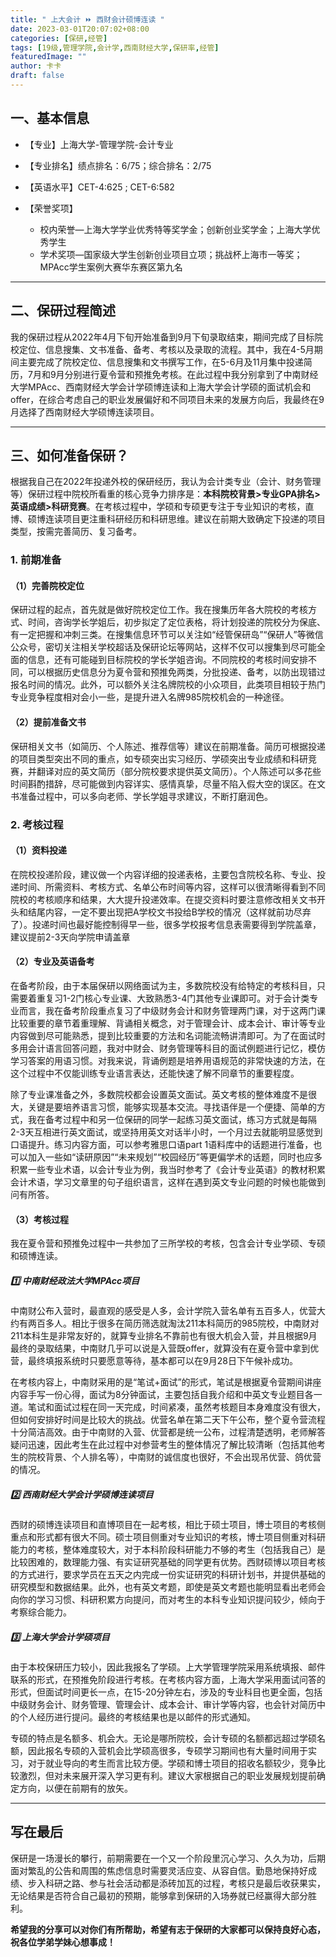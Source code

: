 ```yaml
---
title: " 上大会计 ⏩ 西财会计硕博连读 "
date: 2023-03-01T20:07:02+08:00
categories: [保研,经管]
tags: [19级,管理学院,会计学,西南财经大学,保研率,经管]
featuredImage: ""
author: 卡卡
draft: false
---
```




## 一、基本信息

- 【专业】上海大学-管理学院-会计专业

- 【专业排名】绩点排名：6/75；综合排名：2/75

- 【英语水平】CET-4:625 ; CET-6:582

- 【荣誉奖项】
  - 校内荣誉—上海大学学业优秀特等奖学金；创新创业奖学金；上海大学优秀学生
  - 学术奖项—国家级大学生创新创业项目立项；挑战杯上海市一等奖；MPAcc学生案例大赛华东赛区第九名

 

---

## 二、保研过程简述

我的保研过程从2022年4月下旬开始准备到9月下旬录取结束，期间完成了目标院校定位、信息搜集、文书准备、备考、考核以及录取的流程。其中，我在4-5月期间主要完成了院校定位、信息搜集和文书撰写工作，在5-6月及11月集中投递简历，7月和9月分别进行夏令营和预推免考核。在此过程中我分别拿到了中南财经大学MPAcc、西南财经大学会计学硕博连读和上海大学会计学硕的面试机会和offer，在综合考虑自己的职业发展偏好和不同项目未来的发展方向后，我最终在9月选择了西南财经大学硕博连读项目。

 

---

## 三、如何准备保研？ 

根据我自己在2022年投递外校的保研经历，我认为会计类专业（会计、财务管理等）保研过程中院校所看重的核心竞争力排序是：**本科院校背景>专业GPA排名>英语成绩>科研竞赛**。在考核过程中，学硕和专硕更专注于专业知识的考核，直博、硕博连读项目更注重科研经历和科研思维。建议在前期大致确定下投递的项目类型，按需完善简历、复习备考。

### 1. 前期准备

#### （1）完善院校定位

保研过程的起点，首先就是做好院校定位工作。我在搜集历年各大院校的考核方式、时间，咨询学长学姐后，初步拟定了定位表格，将计划投递的院校分为保底、有一定把握和冲刺三类。在搜集信息环节可以关注如“经管保研岛”“保研人”等微信公众号，密切关注相关学校超话及保研论坛等网站，这样不仅可以搜集到尽可能全面的信息，还有可能碰到目标院校的学长学姐咨询。不同院校的考核时间安排不同，可以根据历史信息分为夏令营和预推免两类，分批投递、备考，以防出现错过报名时间的情况。此外，可以额外关注名牌院校的小众项目，此类项目相较于热门专业竞争程度相对会小一些，是提升进入名牌985院校机会的一种途径。

#### （2）提前准备文书

保研相关文书（如简历、个人陈述、推荐信等）建议在前期准备。简历可根据投递的项目类型突出不同的重点，如专硕突出实习经历、学硕突出专业成绩和科研竞赛，并翻译对应的英文简历（部分院校要求提供英文简历）。个人陈述可以多花些时间斟酌措辞，尽可能做到内容详实、感情真挚，尽量不陷入假大空的误区。在文书准备过程中，可以多向老师、学长学姐寻求建议，不断打磨润色。

### 2. 考核过程

#### （1）资料投递

在院校投递阶段，建议做一个内容详细的投递表格，主要包含院校名称、专业、投递时间、所需资料、考核方式、名单公布时间等内容，这样可以很清晰得看到不同院校的考核顺序和结果，大大提升投递效率。在提交资料时要注意修改相关文书开头和结尾内容，一定不要出现把A学校文书投给B学校的情况（这样就前功尽弃了）。投递时间也最好能控制得早一些，很多学校报考信息表需要得到学院盖章，建议提前2-3天向学院申请盖章

#### （2）专业及英语备考

在备考阶段，由于本届保研以网络面试为主，多数院校没有给特定的考核科目，只需要着重复习1-2门核心专业课、大致熟悉3-4门其他专业课即可。对于会计类专业而言，我在备考阶段重点复习了中级财务会计和财务管理两门课，对于这两门课比较重要的章节着重理解、背诵相关概念，对于管理会计、成本会计、审计等专业内容做到尽可能熟悉，提到比较重要的方法和名词能流畅讲清即可。为了在面试时多用会计语言回答问题，我对中财会、财务管理等科目的面试例题进行记忆，模仿学习答案的用语习惯。对我来说，背诵例题是培养用语规范的非常快速的方法，在这个过程中不仅能训练专业语言表达，还能快速了解不同章节的重要程度。

除了专业课准备之外，多数院校都会设置英文面试。英文考核的整体难度不是很大，关键是要培养语言习惯，能够实现基本交流。寻找语伴是一个便捷、简单的方式，我在备考过程中和另一位保研的同学一起练习英文面试，练习方式就是每隔2-3天互相进行英文面试，或坚持用英文对话半小时，一个月过去就能明显感觉到口语提升。练习内容方面，可以参考雅思口语part 1语料库中的话题进行准备，也可以加入一些如“读研原因”“未来规划”“校园经历”等更偏学术的话题，同时也应多积累一些专业术语，以会计专业为例，我当时参考了《会计专业英语》的教材积累会计术语，学习文章里的句子组织语言，这样在遇到英文专业问题的时候也能做到问有所答。

#### （3）考核过程

我在夏令营和预推免过程中一共参加了三所学校的考核，包含会计专业学硕、专硕和硕博连读。

##### 1️⃣ 中南财经政法大学MPAcc项目

中南财公布入营时，最直观的感受是人多，会计学院入营名单有五百多人，优营大约有两百多人。相比于很多在简历筛选就淘汰211本科简历的985院校，中南财对211本科生是非常友好的，就算专业排名不靠前也有很大机会入营，并且根据9月最终的录取结果，中南财几乎可以说是入营既offer，就算没有在夏令营中拿到优营，最终填报系统时只要愿意等待，基本都可以在9月28日下午候补成功。

在考核内容上，中南财采用的是“笔试+面试”的形式，笔试是根据夏令营期间讲座内容手写一份心得，面试为8分钟面试，主要包括自我介绍和中英文专业题目各一道。笔试和面试过程在同一天完成，时间紧凑，虽然考核题目本身难度没有很大，但如何安排好时间是比较大的挑战。优营名单在第二天下午公布，整个夏令营流程十分简洁高效。由于中南财的入营、优营都是统一公布，过程清楚透明，老师解答疑问迅速，因此考生在此过程中对参营考生的整体情况了解比较清晰（包括其他考生的院校背景、个人排名等），中南财的诚信度也很好，不会出现吊优营、鸽优营的情况。

##### 2️⃣ 西南财经大学会计学硕博连读项目

西财的硕博连读项目和直博项目在一起考核，相比于硕士项目，博士项目的考核侧重点和形式都有很大不同。硕士项目侧重对专业知识的考核，博士项目侧重对科研能力的考核，整体难度较大，对于本科阶段科研能力不够的考生（包括我自己）是比较困难的，数理能力强、有实证研究基础的同学更有优势。西财硕博以项目考核的方式进行，要求学员在五天之内完成一份实证研究的科研计划书，并提供基础的研究模型和数据结果。此外，也有英文考题，即使是英文考题也能明显看出老师会向你的学习习惯、科研积累方向提问，而对考生的本科专业知识提问较少，倾向于考察综合能力。

##### 3️⃣ 上海大学会计学硕项目

由于本校保研压力较小，因此我报名了学硕。上大学管理学院采用系统填报、邮件联系的形式，在预推免阶段进行考核。在考核内容方面，上海大学采用面试问答的形式，但面试时间更长一点，在15-20分钟左右，涉及的专业科目也更全面，包括中级财务会计、财务管理、管理会计、成本会计、审计学等内容，也会针对简历中的个人经历进行提问。最终的考核结果也是以邮件的形式通知。

专硕的特点是名额多、机会大。无论是哪所院校，会计专硕的名额都远超过学硕名额，因此报名专硕的入营机会比学硕高很多，专硕学习期间也有大量时间用于实习，对于就业导向的考生而言比较方便。学硕和博士项目的招收名额较少，竞争比较激烈，但对未来展开深入学习更有利。建议大家根据自己的职业发展规划提前确定方向，以便在前期有的放矢。

 

---

## 写在最后

保研是一场漫长的攀行，前期需要在一个又一个阶段里沉心学习、久久为功，后期面对繁乱的公告和周围的焦虑信息时需要灵活应变、从容自信。勤恳地保持好成绩、步入科研之路、参与社会活动都是添砖加瓦的过程，考核只是最后收获果实，无论结果是否符合自己最初的预期，能够拿到保研的入场券就已经赢得大部分胜利。

**希望我的分享可以对你们有所帮助，希望有志于保研的大家都可以保持良好心态，祝各位学弟学妹心想事成！**



